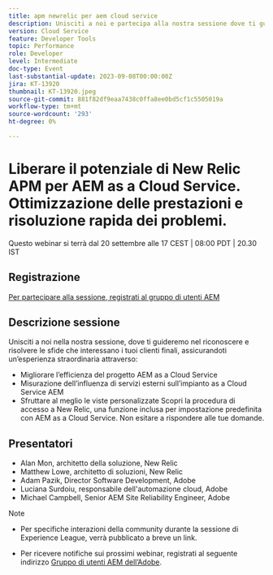 ```yaml
---
title: apm newrelic per aem cloud service
description: Unisciti a noi e partecipa alla nostra sessione dove ti guideremo nel riconoscere e risolvere le sfide che interessano i tuoi clienti finali, garantendo un’esperienza eccezionale attraverso - Migliorando l’efficienza del tuo progetto as a Cloud Service AEM | Misurazione dell'influenza di servizi esterni per l'impianto as a Cloud Service AEM | Sfruttare le viste personalizzate. Scopri la procedura per accedere a New Relic, una funzione inclusa per impostazione predefinita con AEM as a Cloud Service. Non esitare a rispondere alle tue domande.
version: Cloud Service
feature: Developer Tools
topic: Performance
role: Developer
level: Intermediate
doc-type: Event
last-substantial-update: 2023-09-08T00:00:00Z
jira: KT-13920
thumbnail: KT-13920.jpeg
source-git-commit: 881f82df9eaa7438c0ffa8ee0bd5cf1c5505019a
workflow-type: tm+mt
source-wordcount: '293'
ht-degree: 0%

---
```



# Liberare il potenziale di New Relic APM per AEM as a Cloud Service. Ottimizzazione delle prestazioni e risoluzione rapida dei problemi.

Questo webinar si terrà dal 20 settembre alle 17 CEST | 08:00 PDT | 20.30 IST

## Registrazione

[Per partecipare alla sessione, registrati al gruppo di utenti AEM](https://aem-augs.adobe.com/events/details/adobe-experience-manager-aem-learning-chapter-presents-harness-the-power-of-new-relic-apm-for-aem-as-a-cloud-service-boost-performance-amp-rapid-issue-fix/)

## Descrizione sessione

Unisciti a noi nella nostra sessione, dove ti guideremo nel riconoscere e risolvere le sfide che interessano i tuoi clienti finali, assicurandoti un’esperienza straordinaria attraverso:
* Migliorare l’efficienza del progetto AEM as a Cloud Service
* Misurazione dell’influenza di servizi esterni sull’impianto as a Cloud Service AEM
* Sfruttare al meglio le viste personalizzate Scopri la procedura di accesso a New Relic, una funzione inclusa per impostazione predefinita con AEM as a Cloud Service. Non esitare a rispondere alle tue domande.

## Presentatori

* Alan Mon, architetto della soluzione, New Relic
* Matthew Lowe, architetto di soluzioni, New Relic
* Adam Pazik, Director Software Development, Adobe
* Luciana Surdoiu, responsabile dell&#39;automazione cloud, Adobe
* Michael Campbell, Senior AEM Site Reliability Engineer, Adobe

>[!NOTE]
>
>* Per specifiche interazioni della community durante la sessione di Experience League, verrà pubblicato a breve un link.
>
>* Per ricevere notifiche sui prossimi webinar, registrati al seguente indirizzo [Gruppo di utenti AEM dell’Adobe](https://aem-augs.adobe.com/).

